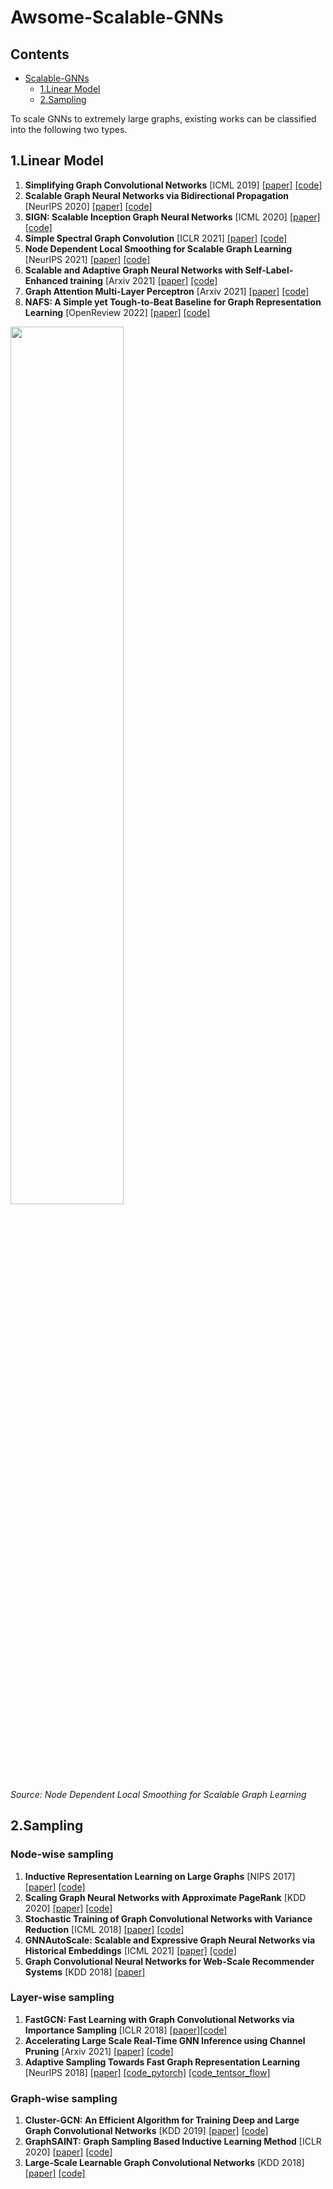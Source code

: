 # Awsome-Scalable-GNNs

## Contents
- [Scalable-GNNs](#Scalable-GNN)
  - [1.Linear Model](#Linear-Model)
  - [2.Sampling](#Sampling)


<a name="Scalable-GNN" />

To scale GNNs to extremely large graphs, existing works can be classified into the following two types.

<a name="Linear-Model" />

## 1.Linear Model

1. **Simplifying Graph Convolutional Networks** [ICML 2019] [[paper]](https://arxiv.org/abs/1902.07153) [[code]](https://github.com/Tiiiger/SGC)
2. **Scalable Graph Neural Networks via Bidirectional Propagation** [NeurIPS 2020] [[paper]](https://arxiv.org/abs/2010.15421) [[code]](https://github.com/chennnM/GBP)
3. **SIGN: Scalable Inception Graph Neural Networks** [ICML 2020] [[paper]](https://arxiv.org/abs/2004.11198) [[code]](https://github.com/twitter-research/sign)
4. **Simple Spectral Graph Convolution** [ICLR 2021] [[paper]](https://openreview.net/forum?id=CYO5T-YjWZV) [[code]](https://github.com/allenhaozhu/SSGC)
5. **Node Dependent Local Smoothing for Scalable Graph Learning** [NeurIPS 2021] [[paper]](https://arxiv.org/abs/2110.14377) [[code]](https://github.com/zwt233/NDLS)
6. **Scalable and Adaptive Graph Neural Networks with Self-Label-Enhanced training** [Arxiv 2021] [[paper]](https://arxiv.org/abs/2104.09376) [[code]](https://github.com/skepsun/SAGN_with_SLE)
7. **Graph Attention Multi-Layer Perceptron** [Arxiv 2021] [[paper]](https://arxiv.org/abs/2108.10097) [[code]](https://github.com/zwt233/GAMLP)
7. **NAFS: A Simple yet Tough-to-Beat Baseline for Graph Representation Learning** [OpenReview 2022] [[paper]](https://openreview.net/forum?id=dHJtoaE3yRP) [[code]](https://openreview.net/attachment?id=dHJtoaE3yRP&name=supplementary_material)
<p class="center">
    <img src="img/NDLS.PNG" width="60%">
    <br>
    <em>Source: Node Dependent Local Smoothing for Scalable Graph Learning</em>
</p>

<a name="Sampling" />

## 2.Sampling

### Node-wise sampling

1. **Inductive Representation Learning on Large Graphs** [NIPS 2017] [[paper]](https://arxiv.org/abs/1706.02216) [[code]](https://github.com/twjiang/graphSAGE-pytorch)
2. **Scaling Graph Neural Networks with Approximate PageRank** [KDD 2020] [[paper]](https://arxiv.org/abs/2007.01570) [[code]](https://github.com/TUM-DAML/pprgo_pytorch)
3. **Stochastic Training of Graph Convolutional Networks with Variance Reduction** [ICML 2018] [[paper]](https://arxiv.org/abs/1710.10568) [[code]](https://github.com/thu-ml/stochastic_gcn)
4. **GNNAutoScale: Scalable and Expressive Graph Neural Networks via Historical Embeddings** [ICML 2021] [[paper]](https://arxiv.org/abs/2106.05609) [[code]](https://github.com/rusty1s/pyg_autoscale)
5. **Graph Convolutional Neural Networks for Web-Scale Recommender Systems** [KDD 2018] [[paper]](https://arxiv.org/abs/1806.01973)

### Layer-wise sampling

1. **FastGCN: Fast Learning with Graph Convolutional Networks via Importance Sampling** [ICLR 2018]  [[paper]](https://arxiv.org/abs/1801.10247)[[code]](https://github.com/matenure/FastGCN)
2. **Accelerating Large Scale Real-Time GNN Inference using Channel Pruning** [Arxiv 2021] [[paper]](https://arxiv.org/abs/2105.04528) [[code]](https://github.com/tedzhouhk/GCNP)
3. **Adaptive Sampling Towards Fast Graph Representation Learning** [NeurIPS 2018] [[paper]](https://arxiv.org/abs/1809.05343) [[code_pytorch]](https://github.com/dmlc/dgl/tree/master/examples/pytorch/_deprecated/adaptive_sampling) [[code_tentsor_flow]](https://github.com/huangwb/AS-GCN)

### Graph-wise sampling

1. **Cluster-GCN: An Efficient Algorithm for Training Deep and Large Graph Convolutional Networks** [KDD 2019] [[paper]](https://arxiv.org/abs/1905.07953) [[code]](https://github.com/google-research/google-research/tree/master/cluster_gcn)
2. **GraphSAINT: Graph Sampling Based Inductive Learning Method** [ICLR 2020] [[paper]](https://arxiv.org/abs/1907.04931) [[code]](https://github.com/GraphSAINT/GraphSAINT)
3. **Large-Scale Learnable Graph Convolutional Networks** [KDD 2018] [[paper]](https://dl.acm.org/doi/abs/10.1145/3219819.3219947) [[code]](https://github.com/divelab/lgcn)
